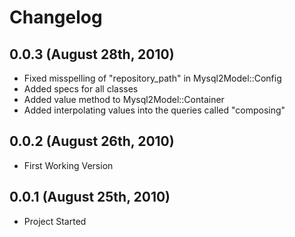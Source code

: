 # Changelog
## 0.0.3 (August 28th, 2010)
* Fixed misspelling of "repository_path" in Mysql2Model::Config
* Added specs for all classes
* Added value method to Mysql2Model::Container
* Added interpolating values into the queries called "composing"
## 0.0.2 (August 26th, 2010)
* First Working Version
## 0.0.1 (August 25th, 2010)
* Project Started